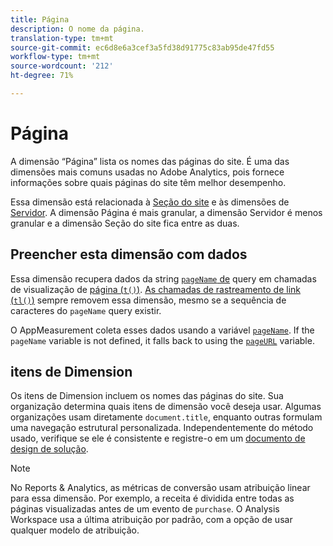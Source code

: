 ```yaml
---
title: Página
description: O nome da página.
translation-type: tm+mt
source-git-commit: ec6d8e6a3cef3a5fd38d91775c83ab95de47fd55
workflow-type: tm+mt
source-wordcount: '212'
ht-degree: 71%

---
```



# Página

A dimensão “Página” lista os nomes das páginas do site. É uma das dimensões mais comuns usadas no Adobe Analytics, pois fornece informações sobre quais páginas do site têm melhor desempenho.

Essa dimensão está relacionada à [Seção do site](site-section.md) e às dimensões de [Servidor](server.md). A dimensão Página é mais granular, a dimensão Servidor é menos granular e a dimensão Seção do site fica entre as duas.

## Preencher esta dimensão com dados

Essa dimensão recupera dados da string [`pageName` de](/help/implement/validate/query-parameters.md) query em chamadas de visualização de [página (`t()`)](/help/implement/vars/functions/t-method.md). [As chamadas de rastreamento de link (`tl()`)](/help/implement/vars/functions/tl-method.md) sempre removem essa dimensão, mesmo se a sequência de caracteres do `pageName` query existir.

O AppMeasurement coleta esses dados usando a variável [`pageName`](/help/implement/vars/page-vars/pagename.md). If the `pageName` variable is not defined, it falls back to using the [`pageURL`](/help/implement/vars/page-vars/pageurl.md) variable.

## itens de Dimension

Os itens de Dimension incluem os nomes das páginas do site. Sua organização determina quais itens de dimensão você deseja usar. Algumas organizações usam diretamente `document.title`, enquanto outras formulam uma navegação estrutural personalizada. Independentemente do método usado, verifique se ele é consistente e registre-o em um [documento de design de solução](/help/implement/prepare/solution-design.md).

>[!NOTE]
>
>No Reports &amp; Analytics, as métricas de conversão usam atribuição linear para essa dimensão. Por exemplo, a receita é dividida entre todas as páginas visualizadas antes de um evento de `purchase`. O Analysis Workspace usa a última atribuição por padrão, com a opção de usar qualquer modelo de atribuição.
